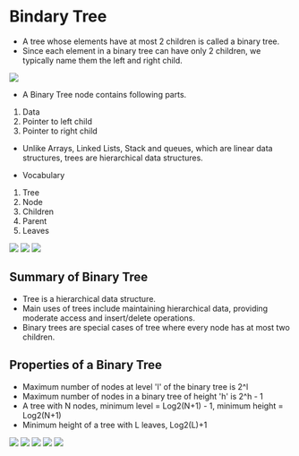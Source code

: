 # Bindary Tree
- A tree whose elements have at most 2 children is called a binary tree. 
- Since each element in a binary tree can have only 2 children, we typically name them the left and right child.

![](./images/image-4.png)

- A Binary Tree node contains following parts.
1. Data
2. Pointer to left child
3. Pointer to right child

- Unlike Arrays, Linked Lists, Stack and queues, which are linear data structures, trees are hierarchical data structures.

- Vocabulary
1. Tree
2. Node
3. Children
4. Parent
5. Leaves

![](./images/image-2.jpg)
![](./images/image-3.jpg)
![](./images/image-1.jpg)

## Summary of Binary Tree
- Tree is a hierarchical data structure.
- Main uses of trees include maintaining hierarchical data, providing moderate access and insert/delete operations.
- Binary trees are special cases of tree where every node has at most two children. 

## Properties of a Binary Tree
- Maximum number of nodes at level 'l' of the binary tree is 2^l
- Maximum number of nodes in a binary tree of height 'h' is 2^h - 1
- A tree with N nodes, minimum level = Log2(N+1) - 1, minimum height = Log2(N+1)
- Minimum height of a tree with L leaves, Log2(L)+1

![](./images/image-5.jpg)
![](./images/image-6.jpg)
![](./images/image-7.jpg)
![](./images/image-8.jpg)
![](./images/image-9.jpg)